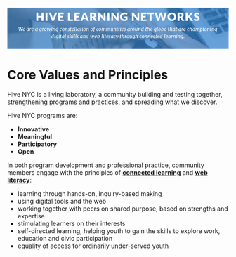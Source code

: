 
![Hive Learning Networks](../images/hive-header.png)

# Core Values and Principles

Hive NYC is a living laboratory, a community building and testing together, strengthening programs and practices, and spreading what we discover.

Hive NYC programs are:
* **Innovative**
* **Meaningful**
* **Participatory**
* **Open**

In both program development and professional practice, community members engage with the principles of **[connected learning](http://clalliance.org/)** and **[web literacy](https://webmaker.org/en-US/resources)**:
* learning through hands-on, inquiry-based making
* using digital tools and the web
* working together with peers on shared purpose, based on strengths and expertise
* stimulating learners on their interests
* self-directed learning, helping youth to gain the skills to explore work, education and civic participation
* equality of access for ordinarily under-served youth

